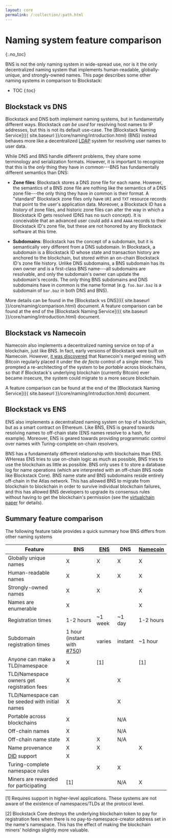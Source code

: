 ```yaml
---
layout: core
permalink: /:collection/:path.html
---
```

# Naming system feature comparison
{:.no_toc}

BNS is not the only naming system in wide-spread use, nor is it the only
decentralized naming system that implements human-readable, globally-unique, and
strongly-owned names. This page describes some other naming systems in
comparison to Blockstack:

* TOC
{:toc}


## Blockstack vs DNS

Blockstack and DNS both implement naming systems, but in fundamentally
different ways.  Blockstack *can be used* for resolving host names to IP
addresses, but this is not its default use-case.  The [Blockstack Naming
Service]({{ site.baseurl }}/core/naming/introduction.html) (BNS) instead behaves
more like a decentralized
[LDAP](https://en.wikipedia.org/wiki/Lightweight_Directory_Access_Protocol) system for
resolving user names to user data.

While DNS and BNS handle different problems, they share some terminology and
serialization formats.  However, it is important to recognize that this is the
*only* thing they have in common---BNS has fundamentally different semantics
than DNS:

* **Zone files**:  Blockstack stores a DNS zone file for each name.  However,
the semantics of a BNS zone file are nothing like the semantics of a DNS zone
file---the only thing they have in common is their format.
A "standard" Blockstack zone files only have `URI` and `TXT` resource records
that point to the user's application data.  Moreover, a Blockstack ID has a
*history* of zone files, and historic zone files can alter the way in which a
Blockstack ID gets resolved (DNS has no such concept).  It is conceivable that an advanced
user could add `A` and `AAAA` records to their Blockstack ID's zone file,
but these are not honored by any Blockstack software at this time.

* **Subdomains**:  Blockstack has the concept of a subdomain, but it is
  semantically very different from a DNS subdomain.  In Blockstack, a subdomain
is a Blockstack ID whose state and transaction history are anchored to the
blockchain, but stored within an on-chain Blockstack ID's zone file history.
Unlike DNS subdomains, a BNS subdomain has
its own owner and is a first-class BNS name---all subdomains are resolvable,
and only the subdomain's owner can update the subdomain's records.  The only thing BNS subdomains and DNS
subdomains have in common is the name format (e.g. `foo.bar.baz` is a subdomain
of `bar.baz` in both DNS and BNS).

More details can be found in the [Blockstack vs
DNS]({{ site.baseurl }}/core/naming/comparison.html) document.  A feature
comparison can be found at the end of the [Blockstack Naming
Service]({{ site.baseurl }}/core/naming/introduction.html) document.

## Blockstack vs Namecoin

Namecoin also implements a decentralized naming service on top of a blockchain,
just like BNS.  In fact, early versions of Blockstack were built on Namecoin.
However, [it was discovered](https://www.usenix.org/node/196209) that Namecoin's
merged mining with Bitcoin regularly placed it under the *de facto* control of a single
miner.  This prompted a re-architecting of the system to be *portable* across
blockchains, so that if Blockstack's underlying blockchain (currently Bitcoin)
ever became insecure, the system could migrate to a more secure blockchain.

A feature comparison can be found at the end of the [Blockstack Naming
Service]({{ site.baseurl }}/core/naming/introduction.html) document.

## Blockstack vs ENS

ENS also implements a decentralized naming system on top of a blockchain, but as
a smart contract on Ethereum.  Like BNS, ENS is geared towards resolving names
to off-chain state (ENS names resolve to a hash, for example).  Moreover, ENS is
geared towards providing programmatic control over names with Turing-complete
on-chain resolvers.

BNS has a fundamentally different relationship with blockchains than ENS.
WHereas ENS tries to use on-chain logic as much as possible, BNS
tries to use the blockchain as little as possible.  BNS only uses it to store a
database log for name operations (which are interpreted with an off-chain BNS
node like Blockstack Core).  BNS name state and BNS subdomains reside entirely
off-chain in the Atlas network.  This has allowed BNS to migrate from blockchain
to blockchain in order to survive individual blockchain failures, and this has
allowed BNS developers to upgrade its consensus rules without having to get the
blockchain's permission (see the [virtualchain
paper](https://blockstack.org/virtualchain.pdf) for details).

## Summary feature comparison


The following feature table provides a quick summary how BNS differs from other naming systems

| Feature                    | BNS | [ENS](https://ens.domains/) | DNS | [Namecoin](https://namecoin.org/) |
|----------------------------|-----|-----|-----|----------|
| Globally unique names      |  X  |  X  |  X  |    X     |
| Human-readable names       |  X  |  X  |  X  |    X     |
| Strongly-owned names       |  X  |  X  |     |    X     |
| Names are enumerable       |  X  |     |     |    X     |
| Registration times         | 1-2 hours | ~1 week | ~1 day | 1-2 hours |
| Subdomain registration times | 1 hour (instant with [#750](https://github.com/blockstack/blockstack-core/issues/750)) | varies | instant | ~1 hour |
| Anyone can make a TLD/namespace | X  |  [1]   |     |    [1]  |
| TLD/Namespace owners get registration fees | X |   |   X  |   |
| TLD/Namespace can be seeded with initial names | X |  |  X |  |
| Portable across blockchains | X  |     | N/A |    |
| Off-chain names            | X   |     | N/A  |         |
| Off-chain name state       | X   | X   | N/A  |         |
| Name provenance            | X   | X   |      |   X     |
| [DID](http://identity.foundation) support | X   |     |     |          |
| Turing-complete namespace rules |  | X  | X  |          |
| Miners are rewarded for participating  | [1] |    | N/A  |  X |

[1] Requires support in higher-level applications.  These systems are not aware
of the existence of namespaces/TLDs at the protocol level.

[2] Blockstack Core destroys the underlying blockchain token to pay for
registration fees when there is no pay-to-namespace-creator address set in the
name's namespace.  This has the effect of making the blockchain miners' holdings
slightly more valuable.
